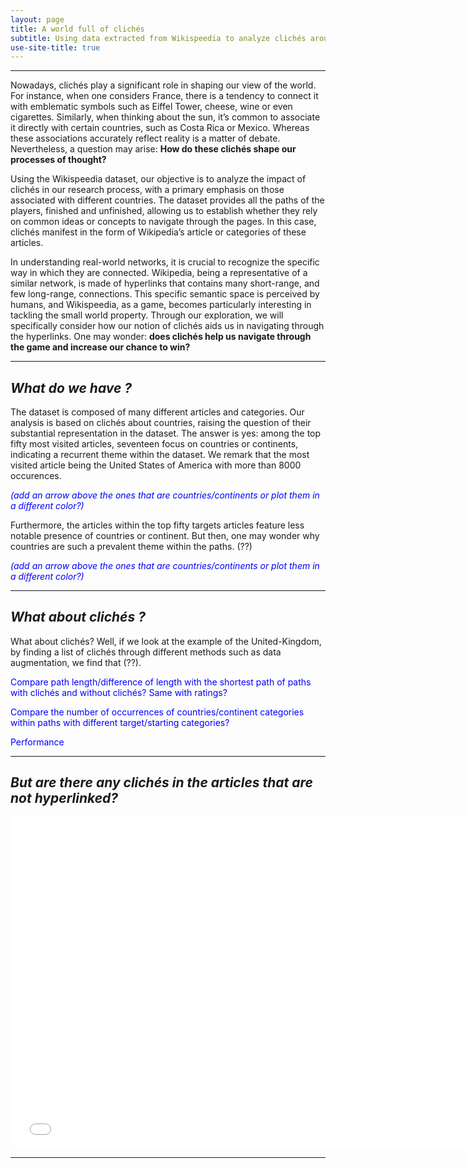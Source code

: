 ```yaml
---
layout: page
title: A world full of clichés
subtitle: Using data extracted from Wikispeedia to analyze clichés around the world
use-site-title: true
---
```


----------------

Nowadays, clichés play a significant role in shaping our view of the world. For instance, when one considers France, there is a tendency to connect it with emblematic symbols such as Eiffel Tower, cheese, wine or even cigarettes. Similarly, when thinking about the sun, it’s common to associate it directly with certain countries, such as Costa Rica or Mexico. Whereas these associations accurately reflect reality is a matter of debate. Nevertheless, a question may arise: **How do these clichés shape our processes of thought?**

Using the Wikispeedia dataset, our objective is to analyze the impact of clichés in our research process, with a primary emphasis on those associated with different countries. The dataset provides all the paths of the players, finished and unfinished, allowing us to establish whether they rely on common ideas or concepts to navigate through the pages. In this case, clichés manifest in the form of Wikipedia’s article or categories of these articles.

In understanding real-world networks, it is crucial to recognize the specific way in which they are connected. Wikipedia, being a representative of a similar network, is made of hyperlinks that contains many short-range, and few long-range, connections. This specific semantic space is perceived by humans, and Wikispeedia, as a game, becomes particularly interesting in tackling the small world property. Through our exploration, we will specifically consider how our notion of clichés aids us in navigating through the hyperlinks. One may wonder: **does clichés help us navigate through the game and increase our chance to win?**

----------------

## *What do we have ?*

The dataset is composed of many different articles and categories. Our analysis is based on clichés about countries, raising the question of their substantial representation in the dataset. The answer is yes: among the top fifty most visited articles, seventeen focus on countries or continents, indicating a recurrent theme within the dataset. We remark that the most visited article being the United States of America with more than 8000 occurences. 

<p style="color:blue"><em>(add an arrow above the ones that are countries/continents or plot them in a different color?)</em></p>

Furthermore, the articles within the top fifty targets articles feature less notable presence of countries or continent. But then, one may wonder why countries are such a prevalent theme within the paths. (??)

<p style="color:blue"><em>(add an arrow above the ones that are countries/continents or plot them in a different color?)</em></p>

----------------

## *What about clichés ?*

What about clichés? Well, if we look at the example of the United-Kingdom, by finding a list of clichés through different methods such as data augmentation, we find that (??).

<p style="color:blue">Compare path length/difference of length with the shortest path of paths with clichés and without clichés?
Same with ratings?

<p style="color:blue">Compare the number of occurrences of countries/continent categories within paths with different target/starting categories?

<p style="color:blue">Performance</p>

----------------

## *But are there any clichés in the articles that are not hyperlinked?*


<iframe src="assets/plot/sin.html" width="750px" height="530px" frameborder="0" position="relative">Sine example</iframe> 


----------------